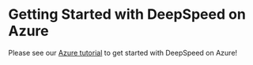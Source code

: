 # Getting Started with DeepSpeed on Azure

Please see our [Azure tutorial](https://www.deepspeed.ai/tutorials/azure/) to get started with DeepSpeed on Azure!

